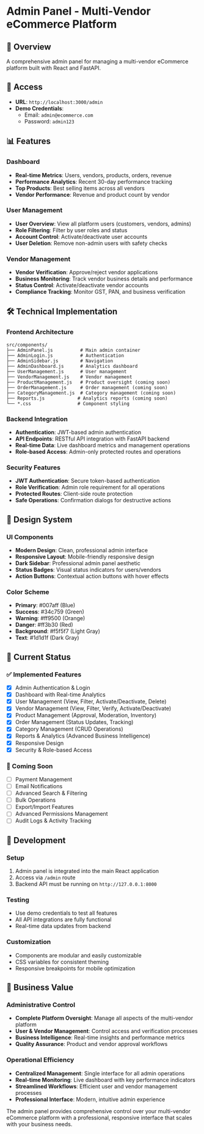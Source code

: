 # Admin Panel - Multi-Vendor eCommerce Platform

## 🚀 Overview
A comprehensive admin panel for managing a multi-vendor eCommerce platform built with React and FastAPI.

## 🔐 Access
- **URL**: `http://localhost:3000/admin`
- **Demo Credentials**:
  - Email: `admin@ecommerce.com`
  - Password: `admin123`

## 📊 Features

### Dashboard
- **Real-time Metrics**: Users, vendors, products, orders, revenue
- **Performance Analytics**: Recent 30-day performance tracking
- **Top Products**: Best selling items across all vendors
- **Vendor Performance**: Revenue and product count by vendor

### User Management
- **User Overview**: View all platform users (customers, vendors, admins)
- **Role Filtering**: Filter by user roles and status
- **Account Control**: Activate/deactivate user accounts
- **User Deletion**: Remove non-admin users with safety checks

### Vendor Management
- **Vendor Verification**: Approve/reject vendor applications
- **Business Monitoring**: Track vendor business details and performance
- **Status Control**: Activate/deactivate vendor accounts
- **Compliance Tracking**: Monitor GST, PAN, and business verification

## 🛠️ Technical Implementation

### Frontend Architecture
```
src/components/
├── AdminPanel.js          # Main admin container
├── AdminLogin.js          # Authentication
├── AdminSidebar.js        # Navigation
├── AdminDashboard.js      # Analytics dashboard
├── UserManagement.js      # User management
├── VendorManagement.js    # Vendor management
├── ProductManagement.js   # Product oversight (coming soon)
├── OrderManagement.js     # Order management (coming soon)
├── CategoryManagement.js  # Category management (coming soon)
├── Reports.js            # Analytics reports (coming soon)
└── *.css                 # Component styling
```

### Backend Integration
- **Authentication**: JWT-based admin authentication
- **API Endpoints**: RESTful API integration with FastAPI backend
- **Real-time Data**: Live dashboard metrics and management operations
- **Role-based Access**: Admin-only protected routes and operations

### Security Features
- **JWT Authentication**: Secure token-based authentication
- **Role Verification**: Admin role requirement for all operations
- **Protected Routes**: Client-side route protection
- **Safe Operations**: Confirmation dialogs for destructive actions

## 🎨 Design System

### UI Components
- **Modern Design**: Clean, professional admin interface
- **Responsive Layout**: Mobile-friendly responsive design
- **Dark Sidebar**: Professional admin panel aesthetic
- **Status Badges**: Visual status indicators for users/vendors
- **Action Buttons**: Contextual action buttons with hover effects

### Color Scheme
- **Primary**: #007aff (Blue)
- **Success**: #34c759 (Green)
- **Warning**: #ff9500 (Orange)
- **Danger**: #ff3b30 (Red)
- **Background**: #f5f5f7 (Light Gray)
- **Text**: #1d1d1f (Dark Gray)

## 📱 Current Status

### ✅ Implemented Features
- [x] Admin Authentication & Login
- [x] Dashboard with Real-time Analytics
- [x] User Management (View, Filter, Activate/Deactivate, Delete)
- [x] Vendor Management (View, Filter, Verify, Activate/Deactivate)
- [x] Product Management (Approval, Moderation, Inventory)
- [x] Order Management (Status Updates, Tracking)
- [x] Category Management (CRUD Operations)
- [x] Reports & Analytics (Advanced Business Intelligence)
- [x] Responsive Design
- [x] Security & Role-based Access

### 🚧 Coming Soon
- [ ] Payment Management
- [ ] Email Notifications
- [ ] Advanced Search & Filtering
- [ ] Bulk Operations
- [ ] Export/Import Features
- [ ] Advanced Permissions Management
- [ ] Audit Logs & Activity Tracking

## 🔧 Development

### Setup
1. Admin panel is integrated into the main React application
2. Access via `/admin` route
3. Backend API must be running on `http://127.0.0.1:8000`

### Testing
- Use demo credentials to test all features
- All API integrations are fully functional
- Real-time data updates from backend

### Customization
- Components are modular and easily customizable
- CSS variables for consistent theming
- Responsive breakpoints for mobile optimization

## 🎯 Business Value

### Administrative Control
- **Complete Platform Oversight**: Manage all aspects of the multi-vendor platform
- **User & Vendor Management**: Control access and verification processes
- **Business Intelligence**: Real-time insights and performance metrics
- **Quality Assurance**: Product and vendor approval workflows

### Operational Efficiency
- **Centralized Management**: Single interface for all admin operations
- **Real-time Monitoring**: Live dashboard with key performance indicators
- **Streamlined Workflows**: Efficient user and vendor management processes
- **Professional Interface**: Modern, intuitive admin experience

The admin panel provides comprehensive control over your multi-vendor eCommerce platform with a professional, responsive interface that scales with your business needs.